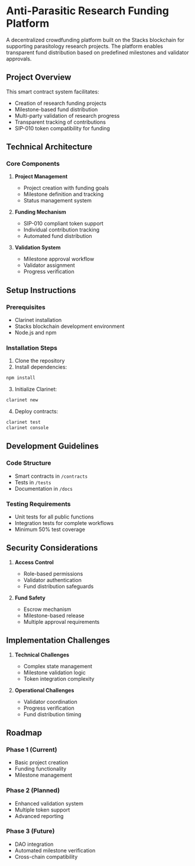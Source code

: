 # Anti-Parasitic Research Funding Platform

A decentralized crowdfunding platform built on the Stacks blockchain for supporting parasitology research projects. The platform enables transparent fund distribution based on predefined milestones and validator approvals.

## Project Overview

This smart contract system facilitates:
- Creation of research funding projects
- Milestone-based fund distribution
- Multi-party validation of research progress
- Transparent tracking of contributions
- SIP-010 token compatibility for funding

## Technical Architecture

### Core Components

1. **Project Management**
   - Project creation with funding goals
   - Milestone definition and tracking
   - Status management system

2. **Funding Mechanism**
   - SIP-010 compliant token support
   - Individual contribution tracking
   - Automated fund distribution

3. **Validation System**
   - Milestone approval workflow
   - Validator assignment
   - Progress verification

## Setup Instructions

### Prerequisites
- Clarinet installation
- Stacks blockchain development environment
- Node.js and npm

### Installation Steps
1. Clone the repository
2. Install dependencies:
```bash
npm install
```
3. Initialize Clarinet:
```bash
clarinet new
```
4. Deploy contracts:
```bash
clarinet test
clarinet console
```

## Development Guidelines

### Code Structure
- Smart contracts in `/contracts`
- Tests in `/tests`
- Documentation in `/docs`

### Testing Requirements
- Unit tests for all public functions
- Integration tests for complete workflows
- Minimum 50% test coverage

## Security Considerations

1. **Access Control**
   - Role-based permissions
   - Validator authentication
   - Fund distribution safeguards

2. **Fund Safety**
   - Escrow mechanism
   - Milestone-based release
   - Multiple approval requirements

## Implementation Challenges

1. **Technical Challenges**
   - Complex state management
   - Milestone validation logic
   - Token integration complexity

2. **Operational Challenges**
   - Validator coordination
   - Progress verification
   - Fund distribution timing

## Roadmap

### Phase 1 (Current)
- Basic project creation
- Funding functionality
- Milestone management

### Phase 2 (Planned)
- Enhanced validation system
- Multiple token support
- Advanced reporting

### Phase 3 (Future)
- DAO integration
- Automated milestone verification
- Cross-chain compatibility